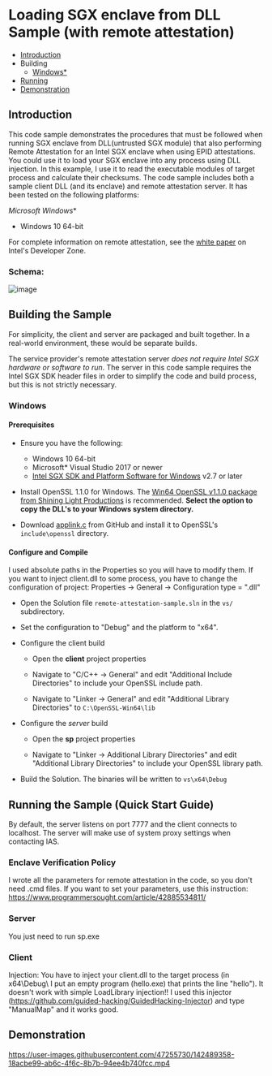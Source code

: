 # Loading SGX enclave from DLL Sample (with remote attestation)

* [Introduction](#intro)
* Building
  * [Windows*](#build-win)
* [Running](#running-quick)
* [Demonstration](#output)

## <a name="intro"></a>Introduction

This code sample demonstrates the procedures that must be followed when running SGX enclave from DLL(untrusted SGX module) that also performing Remote Attestation for an Intel SGX enclave when using EPID attestations. You could use it to load your SGX enclave into any process using DLL injection. In this example, I use it to read the executable modules of target process and calculate their checksums. The code sample includes both a sample client DLL (and its enclave) and remote attestation server. It has been tested on the following platforms:

**Microsoft* Windows**
 * Windows 10 64-bit

For complete information on remote attestation, see the [white paper](https://software.intel.com/en-us/articles/intel-software-guard-extensions-remote-attestation-end-to-end-example) on Intel's Developer Zone.

### Schema:

![image](https://user-images.githubusercontent.com/47255730/121885512-eafa9080-cd1c-11eb-8518-d4ec29739ed6.png)

## <a name="build"></a>Building the Sample

For simplicity, the client and server are packaged and built together. In a real-world environment, these would be separate builds.

The service provider's remote attestation server _does not require Intel SGX hardware or software to run_. The server in this code sample requires the Intel SGX SDK header files in order to simplify the code and build process, but this is not strictly necessary.

### <a name="build-win"></a>Windows

#### Prerequisites

* Ensure you have the following:

  * Windows 10 64-bit
  * Microsoft* Visual Studio 2017 or newer
  * [Intel SGX SDK and Platform Software for Windows](https://software.intel.com/en-us/sgx-sdk/download) v2.7 or later

* Install OpenSSL 1.1.0 for Windows. The [Win64 OpenSSL v1.1.0 package from Shining Light Productions](https://slproweb.com/products/Win32OpenSSL.html) is recommended. **Select the option to copy the DLL's to your Windows system directory.**

* Download [applink.c](https://github.com/openssl/openssl/blob/master/ms/applink.c) from GitHub and install it to OpenSSL's `include\openssl` directory.

#### Configure and Compile
I used absolute paths in the Properties so you will have to modify them.
If you want to inject client.dll to some process, you have to change the configuration of project: Properties -> General -> Configuration type = ".dll"

* Open the Solution file `remote-attestation-sample.sln` in the `vs/` subdirectory.

* Set the configuration to "Debug" and the platform to "x64".

* Configure the client build

  * Open the **client** project properties

  * Navigate to "C/C++ -> General" and edit "Additional Include Directories" to include your OpenSSL include path. 
  
  * Navigate to "Linker -> General" and edit "Additional Library Directories" to `C:\OpenSSL-Win64\lib`

* Configure the *server* build

  * Open the **sp** project properties

  * Navigate to "Linker -> Additional Library Directories" and edit "Additional Library Directories" to include your OpenSSL library path.

* Build the Solution. The binaries will be written to `vs\x64\Debug`

## <a name="running-quick"></a>Running the Sample (Quick Start Guide)

By default, the server listens on port 7777 and the client connects to localhost. The server will make use of system proxy settings when contacting IAS.

### Enclave Verification Policy

I wrote all the parameters for remote attestation in the code, so you don't need .cmd files. If you want to set your parameters, use this instruction: https://www.programmersought.com/article/42885534811/

### Server

You just need to run sp.exe

### Client

Injection:
You have to inject your client.dll to the target process (in x64\Debug\ I put an empty program (hello.exe) that prints the line "hello"). It doesn't work with simple LoadLibrary injection!! I used this injector (https://github.com/guided-hacking/GuidedHacking-Injector) and type "ManualMap" and it works good.

## <a name="output"></a>Demonstration

https://user-images.githubusercontent.com/47255730/142489358-18acbe99-ab6c-4f6c-8b7b-94ee4b740fcc.mp4

